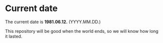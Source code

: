 # Current date

The current date is **1981.06.12.** (YYYY.MM.DD.)

This repository will be good when the world ends, so we will know how long it lasted.